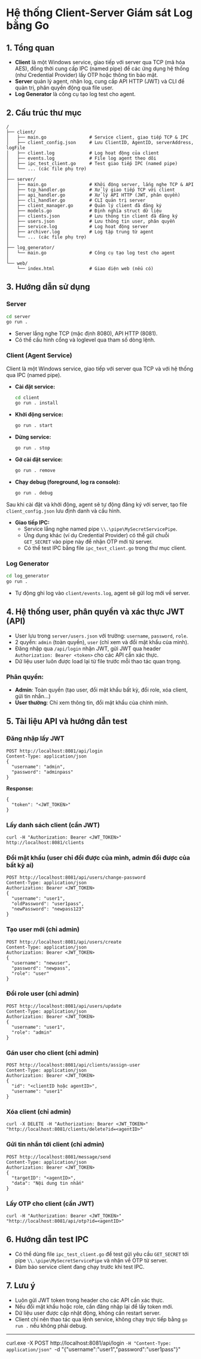 # Hệ thống Client-Server Giám sát Log bằng Go

## 1. Tổng quan

- **Client** là một Windows service, giao tiếp với server qua TCP (mã hóa AES), đồng thời cung cấp IPC (named pipe) để các ứng dụng hệ thống (như Credential Provider) lấy OTP hoặc thông tin bảo mật.
- **Server** quản lý agent, nhận log, cung cấp API HTTP (JWT) và CLI để quản trị, phân quyền động qua file user.
- **Log Generator** là công cụ tạo log test cho agent.

## 2. Cấu trúc thư mục
```
/
├── client/
│   ├── main.go                # Service client, giao tiếp TCP & IPC
│   ├── client_config.json     # Lưu ClientID, AgentID, serverAddress, logFile
│   ├── client.log             # Log hoạt động của client
│   ├── events.log             # File log agent theo dõi
│   ├── ipc_test_client.go     # Test giao tiếp IPC (named pipe)
│   └── ... (các file phụ trợ)
│
├── server/
│   ├── main.go                # Khởi động server, lắng nghe TCP & API
│   ├── tcp_handler.go         # Xử lý giao tiếp TCP với client
│   ├── api_handler.go         # Xử lý API HTTP (JWT, phân quyền)
│   ├── cli_handler.go         # CLI quản trị server
│   ├── client_manager.go      # Quản lý client đã đăng ký
│   ├── models.go              # Định nghĩa struct dữ liệu
│   ├── clients.json           # Lưu thông tin client đã đăng ký
│   ├── users.json             # Lưu thông tin user, phân quyền
│   ├── service.log            # Log hoạt động server
│   ├── archiver.log           # Log tập trung từ agent
│   └── ... (các file phụ trợ)
│
├── log_generator/
│   └── main.go                # Công cụ tạo log test cho agent
│
└── web/
    └── index.html             # Giao diện web (nếu có)
```

## 3. Hướng dẫn sử dụng

### Server
```bash
cd server
go run .
```
- Server lắng nghe TCP (mặc định 8080), API HTTP (8081).
- Có thể cấu hình cổng và loglevel qua tham số dòng lệnh.

### Client (Agent Service)
Client là một Windows service, giao tiếp với server qua TCP và với hệ thống qua IPC (named pipe).

- **Cài đặt service:**
  ```bash
  cd client
  go run . install
  ```
- **Khởi động service:**
  ```bash
  go run . start
  ```
- **Dừng service:**
  ```bash
  go run . stop
  ```
- **Gỡ cài đặt service:**
  ```bash
  go run . remove
  ```
- **Chạy debug (foreground, log ra console):**
  ```bash
  go run . debug
  ```

Sau khi cài đặt và khởi động, agent sẽ tự động đăng ký với server, tạo file `client_config.json` lưu định danh và cấu hình.

- **Giao tiếp IPC:**
  - Service lắng nghe named pipe `\\.\pipe\MySecretServicePipe`.
  - Ứng dụng khác (ví dụ Credential Provider) có thể gửi chuỗi `GET_SECRET` vào pipe này để nhận OTP mới từ server.
  - Có thể test IPC bằng file `ipc_test_client.go` trong thư mục client.

### Log Generator
```bash
cd log_generator
go run .
```
- Tự động ghi log vào `client/events.log`, agent sẽ gửi log mới về server.

## 4. Hệ thống user, phân quyền và xác thực JWT (API)
- User lưu trong `server/users.json` với trường: `username`, `password`, `role`.
- 2 quyền: `admin` (toàn quyền), `user` (chỉ xem và đổi mật khẩu của mình).
- Đăng nhập qua `/api/login` nhận JWT, gửi JWT qua header `Authorization: Bearer <token>` cho các API cần xác thực.
- Dữ liệu user luôn được load lại từ file trước mỗi thao tác quan trọng.

### Phân quyền:
- **Admin**: Toàn quyền (tạo user, đổi mật khẩu bất kỳ, đổi role, xóa client, gửi tin nhắn...)
- **User thường**: Chỉ xem thông tin, đổi mật khẩu của chính mình.

## 5. Tài liệu API và hướng dẫn test

### Đăng nhập lấy JWT
```
POST http://localhost:8081/api/login
Content-Type: application/json
{
  "username": "admin",
  "password": "adminpass"
}
```
**Response:**
```
{
  "token": "<JWT_TOKEN>"
}
```

### Lấy danh sách client (cần JWT)
```
curl -H "Authorization: Bearer <JWT_TOKEN>" http://localhost:8081/clients
```

### Đổi mật khẩu (user chỉ đổi được của mình, admin đổi được của bất kỳ ai)
```
POST http://localhost:8081/api/users/change-password
Content-Type: application/json
Authorization: Bearer <JWT_TOKEN>
{
  "username": "user1",
  "oldPassword": "user1pass",
  "newPassword": "newpass123"
}
```

### Tạo user mới (chỉ admin)
```
POST http://localhost:8081/api/users/create
Content-Type: application/json
Authorization: Bearer <JWT_TOKEN>
{
  "username": "newuser",
  "password": "newpass",
  "role": "user"
}
```

### Đổi role user (chỉ admin)
```
POST http://localhost:8081/api/users/update
Content-Type: application/json
Authorization: Bearer <JWT_TOKEN>
{
  "username": "user1",
  "role": "admin"
}
```

### Gán user cho client (chỉ admin)
```
POST http://localhost:8081/api/clients/assign-user
Content-Type: application/json
Authorization: Bearer <JWT_TOKEN>
{
  "id": "<clientID hoặc agentID>",
  "username": "user1"
}
```

### Xóa client (chỉ admin)
```
curl -X DELETE -H "Authorization: Bearer <JWT_TOKEN>" "http://localhost:8081/clients/delete?id=<agentID>"
```

### Gửi tin nhắn tới client (chỉ admin)
```
POST http://localhost:8081/message/send
Content-Type: application/json
Authorization: Bearer <JWT_TOKEN>
{
  "targetID": "<agentID>",
  "data": "Nội dung tin nhắn"
}
```

### Lấy OTP cho client (cần JWT)
```
curl -H "Authorization: Bearer <JWT_TOKEN>" "http://localhost:8081/api/otp?id=<agentID>"
```

## 6. Hướng dẫn test IPC
- Có thể dùng file `ipc_test_client.go` để test gửi yêu cầu `GET_SECRET` tới pipe `\\.\pipe\MySecretServicePipe` và nhận về OTP từ server.
- Đảm bảo service client đang chạy trước khi test IPC.

## 7. Lưu ý
- Luôn gửi JWT token trong header cho các API cần xác thực.
- Nếu đổi mật khẩu hoặc role, cần đăng nhập lại để lấy token mới.
- Dữ liệu user được cập nhật động, không cần restart server.
- Client chỉ nên thao tác qua lệnh service, không chạy trực tiếp bằng `go run .` nếu không phải debug.

---
curl.exe -X POST http://localhost:8081/api/login `-H "Content-Type: application/json" `-d "{\"username\":\"user1\",\"password\":\"user1pass\"}"